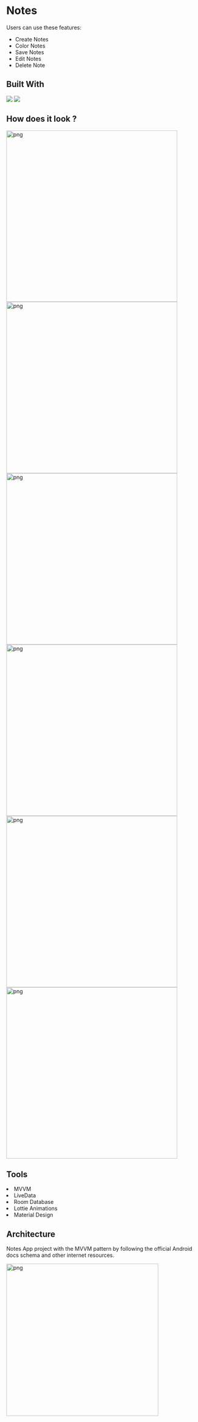 # Notes


Users can use these features:
- Create Notes
- Color Notes
- Save Notes
- Edit Notes
- Delete Note


## Built With 
<p>
<img src="https://www.vectorlogo.zone/logos/java/java-ar21.svg">
<img src="https://www.vectorlogo.zone/logos/android/android-ar21.svg">
</p>

## How does it look ?

<p>
<img height= "450" src="https://i.hizliresim.com/qyhjl7w.jpeg" alt="png" />
<img height= "450" src="https://i.hizliresim.com/4d9875n.jpeg" alt="png" />
<img height= "450" src="https://i.hizliresim.com/jxaz3fc.jpeg" alt="png" />
<img height= "450" src="https://i.hizliresim.com/ct3d16o.jpeg" alt="png" />
<img height= "450" src="https://i.hizliresim.com/dsf7pag.jpeg" alt="png" />
<img height= "450" src="https://i.hizliresim.com/8u8hrc4.jpeg" alt="png" />
</p>

## Tools 

<li><a>MVVM</a></li>
<li><a>LiveData</a></li>
<li><a>Room Database</a></li>
<li><a>Lottie Animations</a></li>
<li><a>Material Design</a></li>

## Architecture

Notes App project with the MVVM pattern by following the official Android docs schema and other internet resources.

<img height= "400" src="https://i.hizliresim.com/22f3kle.png" alt="png" />
 
